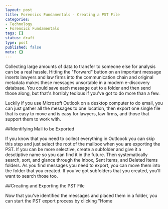 ```yaml
---
layout: post
title: Forensics Fundamentals - Creating a PST File
categories:
- Technology
- Forensics Fundamentals
tags: []
status: draft
type: post
published: false
meta: {}
---
```

Collecting large amounts of data to transfer to someone else for analysis can be a real hassle. Hitting the "Forward" button on an important message inserts lawyers and law firms into the communication chain and original metadata makes these messages unsortable in a modern e-discovery database. You could save each message out to a folder and then send those along, but that's horribly tedious if you've got to do more than a few.

Luckily if you use Microsoft Outlook on a desktop computer to do email, you can just gather all the messages to one location, then export one single file that is easy to move and is easy for lawyers, law firms, and those that support them to work with.

##Identifying Mail to be Exported


If you know that you need to collect 
everything in Outloook you can skip this step and just select the root of the mailbox when you are exporting the PST. If you can be more selective, create a subfolder and give it a desctiptive name so you can find it in the future. Then systematically search, sort, and glance through the Inbox, Sent Items, and Deleted Items folders. As you find messages you need to export, you can move them into the folder that you created. If you've got subfolders that you created, you'll want to search those too.

##Creating and Exporting the PST File


Now that you've identified the messages and placed them in a folder, you can start the PST export process by clicking "Home
